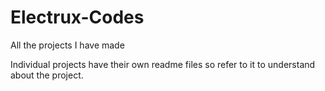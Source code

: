 # Electrux-Codes
All the projects I have made

Individual projects have their own readme files so refer to it to understand about the project.
